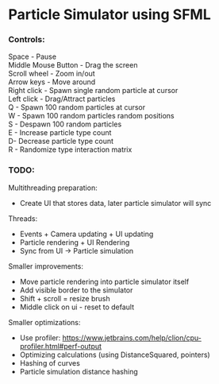 # Particle Simulator using SFML

### Controls:
Space - Pause\
Middle Mouse Button - Drag the screen\
Scroll wheel - Zoom in/out\
Arrow keys - Move around\
Right click - Spawn single random particle at cursor\
Left click - Drag/Attract particles\
Q - Spawn 100 random particles at cursor\
W - Spawn 100 random particles random positions\
S - Despawn 100 random particles\
E - Increase particle type count\
D- Decrease particle type count\
R - Randomize type interaction matrix

### TODO:
Multithreading preparation:
- Create UI that stores data, later particle simulator will sync

Threads:
- Events + Camera updating + UI updating
- Particle rendering + UI Rendering
- Sync from UI -> Particle simulation

Smaller improvements:
- Move particle rendering into particle simulator itself
- Add visible border to the simulator
- Shift + scroll = resize brush
- Middle click on ui - reset to default

Smaller optimizations:
- Use profiler: https://www.jetbrains.com/help/clion/cpu-profiler.html#perf-output
- Optimizing calculations (using DistanceSquared, pointers)
- Hashing of curves
- Particle simulation distance hashing